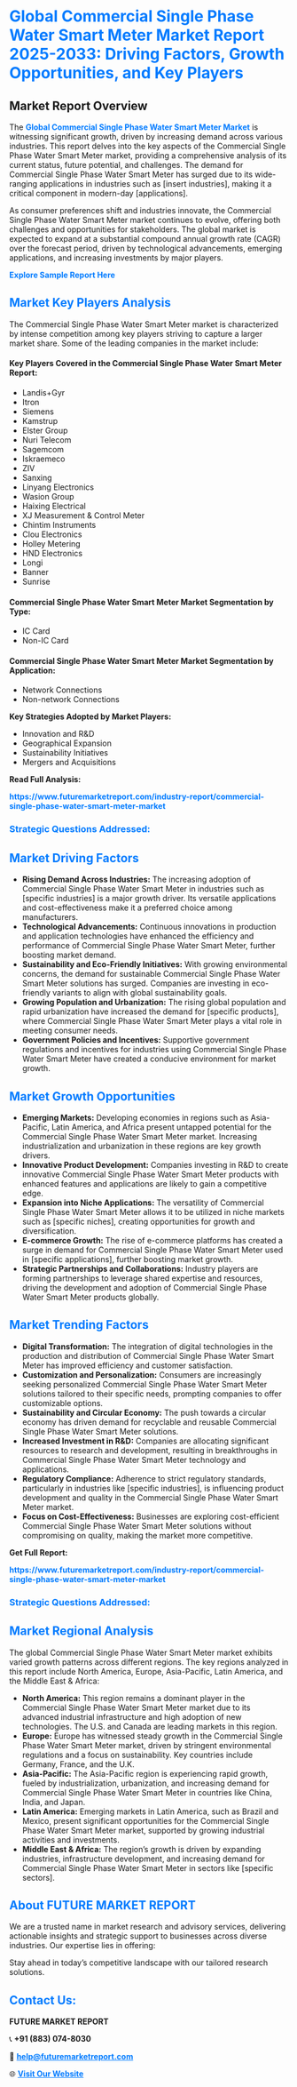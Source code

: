 <h1 style="color: #007BFF;">Global Commercial Single Phase Water Smart Meter Market Report 2025-2033: Driving Factors, Growth Opportunities, and Key Players</h1>

<section id="overview">
<h2>Market Report Overview</h2>
<p>The <a href="https://www.futuremarketreport.com/industry-report/commercial-single-phase-water-smart-meter-market" style="color: #007BFF; text-decoration: none;"><strong>Global Commercial Single Phase Water Smart Meter Market</strong></a> is witnessing significant growth, driven by increasing demand across various industries. This report delves into the key aspects of the Commercial Single Phase Water Smart Meter market, providing a comprehensive analysis of its current status, future potential, and challenges. The demand for Commercial Single Phase Water Smart Meter has surged due to its wide-ranging applications in industries such as [insert industries], making it a critical component in modern-day [applications].</p>
<p>As consumer preferences shift and industries innovate, the Commercial Single Phase Water Smart Meter market continues to evolve, offering both challenges and opportunities for stakeholders. The global market is expected to expand at a substantial compound annual growth rate (CAGR) over the forecast period, driven by technological advancements, emerging applications, and increasing investments by major players.</p>
</section>

<section id="overview">
<p><a href="https://www.futuremarketreport.com/request-sample/reportId=40505" style="color: #007BFF; text-decoration: none;"><strong>Explore Sample Report Here</strong></a></p>
</section>

<section id="key-players">
<h2 style="color: #007BFF;">Market Key Players Analysis</h2>
<p>The Commercial Single Phase Water Smart Meter market is characterized by intense competition among key players striving to capture a larger market share. Some of the leading companies in the market include:</p>
<h4>Key Players Covered in the Commercial Single Phase Water Smart Meter Report:</h4>
<ul><li>Landis+Gyr</li><li>Itron</li><li>Siemens</li><li>Kamstrup</li><li>Elster Group</li><li>Nuri Telecom</li><li>Sagemcom</li><li>Iskraemeco</li><li>ZIV</li><li>Sanxing</li><li>Linyang Electronics</li><li>Wasion Group</li><li>Haixing Electrical</li><li>XJ Measurement &amp; Control Meter</li><li>Chintim Instruments</li><li>Clou Electronics</li><li>Holley Metering</li><li>HND Electronics</li><li>Longi</li><li>Banner</li><li>Sunrise</li></ul>
<h4>Commercial Single Phase Water Smart Meter Market Segmentation by Type:</h4>
<ul><li>IC Card</li><li>Non-IC Card</li></ul>

<h4>Commercial Single Phase Water Smart Meter Market Segmentation by Application:</h4>
<ul><li>Network Connections</li><li>Non-network Connections</li></ul>
<p><strong>Key Strategies Adopted by Market Players:</strong></p>
<ul>
<li>Innovation and R&D</li>
<li>Geographical Expansion</li>
<li>Sustainability Initiatives</li>
<li>Mergers and Acquisitions</li>
</ul>
</section>

<section>
<p><strong>Read Full Analysis: </strong></p><a href="https://www.futuremarketreport.com/industry-report/commercial-single-phase-water-smart-meter-market" style="color: #007BFF; text-decoration: none;"><strong>https://www.futuremarketreport.com/industry-report/commercial-single-phase-water-smart-meter-market</strong></a>
<h3 style="color: #007BFF;">Strategic Questions Addressed:</h3>
</section>

<section id="driving-factors">
<h2 style="color: #007BFF;">Market Driving Factors</h2>
<ul>
<li><strong>Rising Demand Across Industries:</strong> The increasing adoption of Commercial Single Phase Water Smart Meter in industries such as [specific industries] is a major growth driver. Its versatile applications and cost-effectiveness make it a preferred choice among manufacturers.</li>
<li><strong>Technological Advancements:</strong> Continuous innovations in production and application technologies have enhanced the efficiency and performance of Commercial Single Phase Water Smart Meter, further boosting market demand.</li>
<li><strong>Sustainability and Eco-Friendly Initiatives:</strong> With growing environmental concerns, the demand for sustainable Commercial Single Phase Water Smart Meter solutions has surged. Companies are investing in eco-friendly variants to align with global sustainability goals.</li>
<li><strong>Growing Population and Urbanization:</strong> The rising global population and rapid urbanization have increased the demand for [specific products], where Commercial Single Phase Water Smart Meter plays a vital role in meeting consumer needs.</li>
<li><strong>Government Policies and Incentives:</strong> Supportive government regulations and incentives for industries using Commercial Single Phase Water Smart Meter have created a conducive environment for market growth.</li>
</ul>
</section>

<section id="growth-opportunities">
<h2 style="color: #007BFF;">Market Growth Opportunities</h2>
<ul>
<li><strong>Emerging Markets:</strong> Developing economies in regions such as Asia-Pacific, Latin America, and Africa present untapped potential for the Commercial Single Phase Water Smart Meter market. Increasing industrialization and urbanization in these regions are key growth drivers.</li>
<li><strong>Innovative Product Development:</strong> Companies investing in R&D to create innovative Commercial Single Phase Water Smart Meter products with enhanced features and applications are likely to gain a competitive edge.</li>
<li><strong>Expansion into Niche Applications:</strong> The versatility of Commercial Single Phase Water Smart Meter allows it to be utilized in niche markets such as [specific niches], creating opportunities for growth and diversification.</li>
<li><strong>E-commerce Growth:</strong> The rise of e-commerce platforms has created a surge in demand for Commercial Single Phase Water Smart Meter used in [specific applications], further boosting market growth.</li>
<li><strong>Strategic Partnerships and Collaborations:</strong> Industry players are forming partnerships to leverage shared expertise and resources, driving the development and adoption of Commercial Single Phase Water Smart Meter products globally.</li>
</ul>
</section>

<section id="trending-factors">
<h2 style="color: #007BFF;">Market Trending Factors</h2>
<ul>
<li><strong>Digital Transformation:</strong> The integration of digital technologies in the production and distribution of Commercial Single Phase Water Smart Meter has improved efficiency and customer satisfaction.</li>
<li><strong>Customization and Personalization:</strong> Consumers are increasingly seeking personalized Commercial Single Phase Water Smart Meter solutions tailored to their specific needs, prompting companies to offer customizable options.</li>
<li><strong>Sustainability and Circular Economy:</strong> The push towards a circular economy has driven demand for recyclable and reusable Commercial Single Phase Water Smart Meter solutions.</li>
<li><strong>Increased Investment in R&D:</strong> Companies are allocating significant resources to research and development, resulting in breakthroughs in Commercial Single Phase Water Smart Meter technology and applications.</li>
<li><strong>Regulatory Compliance:</strong> Adherence to strict regulatory standards, particularly in industries like [specific industries], is influencing product development and quality in the Commercial Single Phase Water Smart Meter market.</li>
<li><strong>Focus on Cost-Effectiveness:</strong> Businesses are exploring cost-efficient Commercial Single Phase Water Smart Meter solutions without compromising on quality, making the market more competitive.</li>
</ul>
</section>

<section>
<p><strong>Get Full Report: </strong></p><a href="https://www.futuremarketreport.com/industry-report/commercial-single-phase-water-smart-meter-market" style="color: #007BFF; text-decoration: none;"><strong>https://www.futuremarketreport.com/industry-report/commercial-single-phase-water-smart-meter-market</strong></a>
<h3 style="color: #007BFF;">Strategic Questions Addressed:</h3>
</section>


<section id="regional-analysis">
<h2 style="color: #007BFF;">Market Regional Analysis</h2>
<p>The global Commercial Single Phase Water Smart Meter market exhibits varied growth patterns across different regions. The key regions analyzed in this report include North America, Europe, Asia-Pacific, Latin America, and the Middle East & Africa:</p>
<ul>
<li><strong>North America:</strong> This region remains a dominant player in the Commercial Single Phase Water Smart Meter market due to its advanced industrial infrastructure and high adoption of new technologies. The U.S. and Canada are leading markets in this region.</li>
<li><strong>Europe:</strong> Europe has witnessed steady growth in the Commercial Single Phase Water Smart Meter market, driven by stringent environmental regulations and a focus on sustainability. Key countries include Germany, France, and the U.K.</li>
<li><strong>Asia-Pacific:</strong> The Asia-Pacific region is experiencing rapid growth, fueled by industrialization, urbanization, and increasing demand for Commercial Single Phase Water Smart Meter in countries like China, India, and Japan.</li>
<li><strong>Latin America:</strong> Emerging markets in Latin America, such as Brazil and Mexico, present significant opportunities for the Commercial Single Phase Water Smart Meter market, supported by growing industrial activities and investments.</li>
<li><strong>Middle East & Africa:</strong> The region’s growth is driven by expanding industries, infrastructure development, and increasing demand for Commercial Single Phase Water Smart Meter in sectors like [specific sectors].</li>
</ul>
</section>

<footer>
<h2 style="color: #007BFF;">About FUTURE MARKET REPORT</h2>
<p>We are a trusted name in market research and advisory services, delivering actionable insights and strategic support to businesses across diverse industries. Our expertise lies in offering:</p>

<p>Stay ahead in today’s competitive landscape with our tailored research solutions.</p>

<h2 style="color: #007BFF;">Contact Us:</h2>
<p><strong>FUTURE MARKET REPORT</strong></p>
<p>📞 <strong>+91 (883) 074-8030</strong></p>
<p>📧 <strong><a href="mailto:help@futuremarketreport.com" style="color: #007BFF;">help@futuremarketreport.com</a></strong></p>
<p>🌐 <strong><a href="https://www.futuremarketreport.com/" style="color: #007BFF;">Visit Our Website</a></strong></p>
</footer>